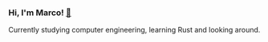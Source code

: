 ### Hi, I'm Marco! <a href="https://marcoperin.dev/">🍄</a>

Currently studying computer engineering, learning Rust and looking around.
